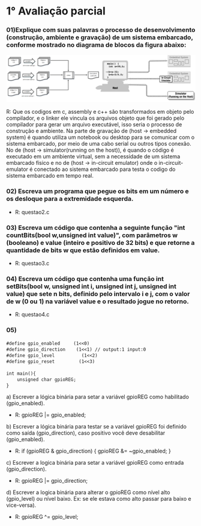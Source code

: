 # 1° Avaliação parcial

### 01)Explique com suas palavras o processo de desenvolvimento (construção, ambiente e gravação) de um sistema embarcado, conforme mostrado no diagrama de blocos da figura abaixo:
![preview](./assets/build.png)

R:  Que os codigos em c, assembly e c++ são transformados em objeto pelo compilador, e o linker ele vincula os arquivos objeto que foi gerado pelo compilador para gerar um arquivo executável, isso seria o processo de construção e ambiente. Na parte de gravação de (host -> embedded system) é quando utiliza um notebook ou desktop para se comunicar com o sistema embarcado, por meio de uma cabo serial ou outros tipos conexão. No de (host ->  simulator(running on the host)), é quando o código é executado em um ambiente virtual, sem a necessidade de um sistema embarcado físico e no de (host -> in-circuit emulator) onde o in-circuit-emulator é conectado ao sistema embarcado para testa o codigo do sistema embarcado em tempo real.

### 02) Escreva um programa que pegue os bits em um número e os desloque para a extremidade esquerda.

- R: questao2.c

### 03) Escreva um código que contenha a seguinte função "int countBits(bool w,unsigned int value)", com parâmetros w (booleano) e value (inteiro e positivo de 32 bits) e que retorne a quantidade de bits w que estão definidos em value.

- R: questao3.c

### 04) Escreva um código que contenha uma função int setBits(bool w, unsigned int i, unsigned int j, unsigned int value) que sete n bits, definido pelo intervalo i e j, com o valor de w (0 ou 1) na variável value e o resultado jogue no retorno.

- R: questao4.c

### 05)
```
#define gpio_enabled     (1<<0)
#define gpio_direction    (1<<1) // output:1 input:0
#define gpio_level          (1<<2)
#define gpio_reset         (1<<3)

int main(){
    unsigned char gpioREG;
}
```

a) Escrever a lógica binária para setar a variável gpioREG como habilitado (gpio_enabled).
- R:  gpioREG |= gpio_enabled;

b) Escrever a lógica binária para testar se a variável gpioREG foi definido como saída (gpio_direction), caso positivo você deve desabilitar (gpio_enabled).
- R: if (gpioREG & gpio_direction) {
        gpioREG &= ~gpio_enabled;
    }

c) Escrever a logica binária para setar a variável gpioREG como entrada (gpio_direction).
- R: gpioREG |= gpio_direction;

d) Escrever a logica binária para alterar o gpioREG como nível alto (gpio_level) ou nível baixo. Ex: se ele estava como alto passar para baixo e vice-versa).
- R: gpioREG ^= gpio_level;
